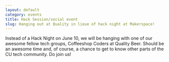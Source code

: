 ```yaml
---
layout: default
category: events
title: Hack Session/social event
slug: Hanging out at Quality in lieue of hack night at Makerspace!
---
```

Instead of a Hack Night on June 10, we will be hanging with one of our awesome fellow tech groups, Coffeeshop Coders at Quality Beer. Should be an awesome time and, of course, a chance to get to know other parts of the CU tech community. Do join us!
